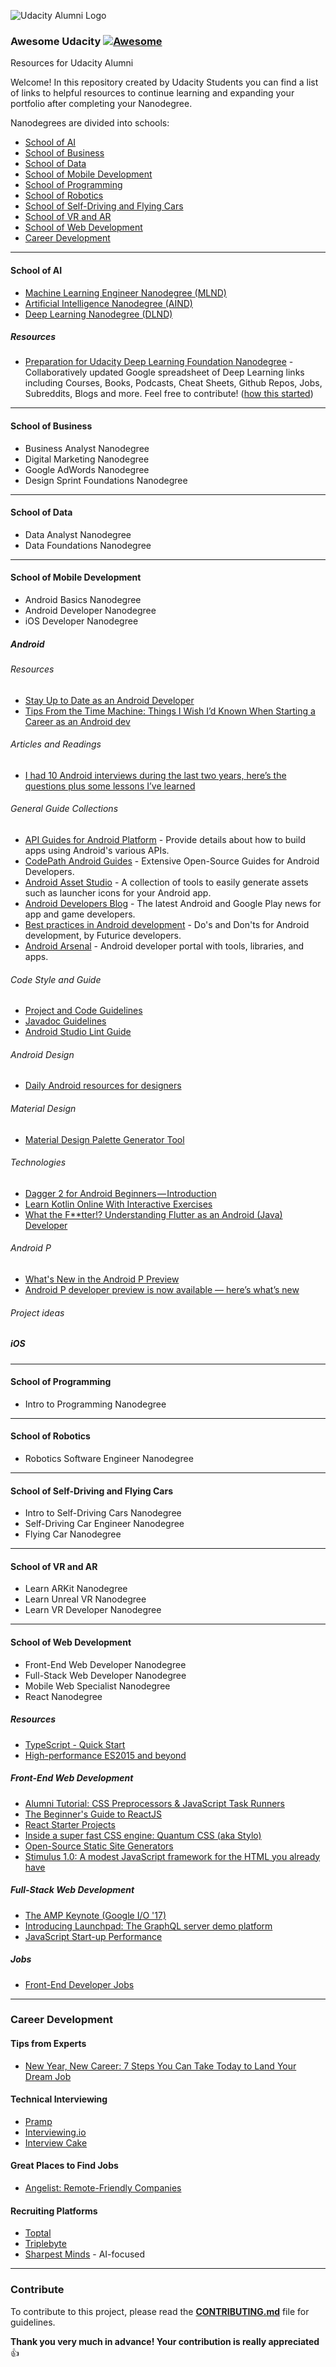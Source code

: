 ![Udacity Alumni Logo](img/alumni-logo.png)

### **Awesome Udacity** [![Awesome](https://cdn.rawgit.com/sindresorhus/awesome/d7305f38d29fed78fa85652e3a63e154dd8e8829/media/badge.svg)](https://github.com/sindresorhus/awesome)

Resources for Udacity Alumni

Welcome!  In this repository created by Udacity Students you can find a list of links to helpful resources to continue learning and expanding your portfolio after completing your Nanodegree.

Nanodegrees are divided into schools:

<!-- table of contents -->

- [School of AI](#school-of-ai)
- [School of Business](#school-of-business)
- [School of Data](#school-of-data)
- [School of Mobile Development](#school-of-mobile-development)
- [School of Programming](#school-of-programming)
- [School of Robotics](#school-of-robotics)
- [School of Self-Driving and Flying Cars](#school-of-self-driving-and-flying-cars)
- [School of VR and AR](#school-of-vr-and-ar)
- [School of Web Development](#school-of-web-development)
- [Career Development](#career-development)


---

<!-- resources -->

#### School of AI

* [Machine Learning Engineer Nanodegree (MLND)](https://www.udacity.com/course/machine-learning-engineer-nanodegree--nd009t)
* [Artificial Intelligence Nanodegree (AIND)](https://www.udacity.com/course/artificial-intelligence-nanodegree--nd889)
* [Deep Learning Nanodegree (DLND)](https://www.udacity.com/course/deep-learning-nanodegree--nd101)

##### Resources

* [Preparation for Udacity Deep Learning Foundation Nanodegree](https://docs.google.com/spreadsheets/d/1NZtIxDWiJ_B0UKhIDUk-wTZAT3Fxfh-fGwcQKXg1bQU/edit#gid=0) - Collaboratively updated Google spreadsheet of Deep Learning links including Courses, Books, Podcasts, Cheat Sheets, Github Repos, Jobs, Subreddits, Blogs and more. Feel free to contribute! ([how this started](https://knowledgesharing1141.wordpress.com/2017/03/01/blogging-the-udacity-deep-learning-foundation-nano-degree/))

---

#### School of Business

* Business Analyst Nanodegree
* Digital Marketing Nanodegree
* Google AdWords Nanodegree
* Design Sprint Foundations Nanodegree

---

#### School of Data

* Data Analyst Nanodegree
* Data Foundations Nanodegree

---

#### School of Mobile Development

* Android Basics Nanodegree
* Android Developer Nanodegree
* iOS Developer Nanodegree

##### Android

###### Resources
* [Stay Up to Date as an Android Developer](https://www.youtube.com/watch?v=1QUMtQyvKYs&feature=youtu.be)
* [Tips From the Time Machine: Things I Wish I’d Known When Starting a Career as an Android dev](https://chicagoroboto.com/sessions/tips-time-machine-things-wish-id-known-starting-career-android-dev/)

###### Articles and Readings
* [I had 10 Android interviews during the last two years, here’s the questions plus some lessons I’ve learned](https://android.jlelse.eu/i-had-10-android-interviews-during-the-last-two-years-heres-the-questions-plus-some-lessons-i-ve-cdc583dfbc65?gi=7fc5f5fbdae4)

###### General Guide Collections
* [API Guides for Android Platform](https://developer.android.com/guide/index.html) - Provide details about how to build apps using Android's various APIs.
* [CodePath Android Guides](https://github.com/codepath/android_guides/wiki) - Extensive Open-Source Guides for Android Developers.
* [Android Asset Studio](https://romannurik.github.io/AndroidAssetStudio/index.html) - A collection of tools to easily generate assets such as launcher icons for your Android app.
* [Android Developers Blog](https://android-developers.googleblog.com/) - The latest Android and Google Play news for app and game developers.
* [Best practices in Android development](https://github.com/futurice/android-best-practices) - Do's and Don'ts for Android development, by Futurice developers.
* [Android Arsenal](https://android-arsenal.com/) - Android developer portal with tools, libraries, and apps.

###### Code Style and Guide
* [Project and Code Guidelines](https://github.com/ribot/android-guidelines/blob/master/project_and_code_guidelines.md)
* [Javadoc Guidelines](http://www.oracle.com/technetwork/java/javase/documentation/index-137868.html)
* [Android Studio Lint Guide](https://developer.android.com/studio/write/lint.html)

###### Android Design 
* [Daily Android resources for designers](https://www.uplabs.com/android)

###### Material Design
* [Material Design Palette Generator Tool](https://www.materialpalette.com/)

###### Technologies 
* [Dagger 2 for Android Beginners — Introduction](https://medium.com/@harivigneshjayapalan/dagger-2-for-android-beginners-introduction-be6580cb3edb)
* [Learn Kotlin Online With Interactive Exercises](https://try.kotlinlang.org/#/Examples/Hello,%20world!/Simplest%20version/Simplest%20version.kt)
* [What the F**tter!? Understanding Flutter as an Android (Java) Developer](https://medium.com/@daggerdwivedi/what-the-f-tter-understanding-flutter-as-an-android-java-developer-2158086a2bd9)

###### Android P
* [What's New in the Android P Preview](https://www.youtube.com/watch?v=LBBqTd6uOd4)
* [Android P developer preview is now available — here’s what’s new](https://www.theverge.com/2018/3/7/17088394/android-p-developer-preview-notifications-kotlin-microphone)

###### Project ideas


##### iOS

---

#### School of Programming

* Intro to Programming Nanodegree

---

#### School of Robotics

* Robotics Software Engineer Nanodegree

---

#### School of Self-Driving and Flying Cars

* Intro to Self-Driving Cars Nanodegree
* Self-Driving Car Engineer Nanodegree
* Flying Car Nanodegree

---

#### School of VR and AR

* Learn ARKit Nanodegree
* Learn Unreal VR Nanodegree
* Learn VR Developer Nanodegree

---

#### School of Web Development

* Front-End Web Developer Nanodegree
* Full-Stack Web Developer Nanodegree
* Mobile Web Specialist Nanodegree
* React Nanodegree

##### Resources
* [TypeScript - Quick Start](https://www.typescriptlang.org/docs/tutorial.html)
* [High-performance ES2015 and beyond](https://v8project.blogspot.com/2017/02/high-performance-es2015-and-beyond.html)

##### Front-End Web Development
* [Alumni Tutorial: CSS Preprocessors & JavaScript Task Runners](https://vimeo.com/261181592)
* [The Beginner's Guide to ReactJS](https://egghead.io/courses/the-beginner-s-guide-to-reactjs)
* [React Starter Projects](https://www.javascriptstuff.com/react-starter-projects/)
* [Inside a super fast CSS engine: Quantum CSS (aka Stylo)](https://hacks.mozilla.org/2017/08/inside-a-super-fast-css-engine-quantum-css-aka-stylo/)
* [Open-Source Static Site Generators](https://www.staticgen.com/)
* [Stimulus 1.0: A modest JavaScript framework for the HTML you already have](https://m.signalvnoise.com/stimulus-1-0-a-modest-javascript-framework-for-the-html-you-already-have-f04307009130)

##### Full-Stack Web Development
* [The AMP Keynote (Google I/O '17)](https://www.youtube.com/watch?v=BGyF5Uh3w1M)
* [Introducing Launchpad: The GraphQL server demo platform](https://dev-blog.apollodata.com/introducing-launchpad-the-graphql-server-demo-platform-cc4e7481fcba)
* [JavaScript Start-up Performance](https://medium.com/reloading/javascript-start-up-performance-69200f43b201)

<!-- ##### Project ideas -->
<!-- ##### Technical Interviewing Resources -->

##### Jobs
* [Front-End Developer Jobs](http://frontenddeveloperjob.com/)


---

### Career Development

#### Tips from Experts

* [New Year, New Career: 7 Steps You Can Take Today to Land Your Dream Job](https://www.youtube.com/watch?v=JxLQ7UV321Q&feature=youtu.be&t=43m11s)

<!-- #### General Interviewing Resources -->

#### Technical Interviewing 

* [Pramp](http://pramp.com)
* [Interviewing.io](http://interviewing.io)
* [Interview Cake](https://www.interviewcake.com/)

#### Great Places to Find Jobs

* [Angelist: Remote-Friendly Companies](https://angel.co/job-collections/23-remote-friendly-companies)

#### Recruiting Platforms

* [Toptal](https://www.toptal.com/)
* [Triplebyte](https://triplebyte.com/)
* [Sharpest Minds](http://www.sharpestminds.com/) - AI-focused

---

### Contribute

To contribute to this project, please read the [**CONTRIBUTING.md**](CONTRIBUTING.md) file for guidelines. 

**Thank you very much in advance! Your contribution is really appreciated** 👍
